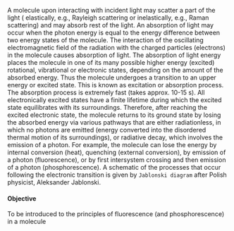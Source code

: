 A molecule upon interacting with incident light may scatter a part of the light ( elastically, e.g., Rayleigh scattering or inelastically, e.g., Raman scattering) and may absorb rest of the light. An absorption of light may occur when the photon energy is equal to the energy difference between two energy states of the molecule. The interaction of the oscillating electromagnetic field of the radiation with the charged particles (electrons) in the molecule causes absorption of light. The absorption of light energy places the molecule in one of its many possible higher energy (excited) rotational, vibrational or electronic states, depending on the amount of the absorbed energy. Thus the molecule undergoes a transition to an upper energy or excited state. This is known as excitation or absorption process. The absorption process is extremely fast (takes approx. 10-15 s). All electronically excited states have a finite lifetime during which the excited state equilibrates with its surroundings. Therefore, after reaching the excited electronic state, the molecule returns to its ground state by losing the absorbed energy via various pathways that are either radiationless, in which no photons are emitted (energy converted into the disordered thermal motion of its surroundings), or radiative decay, which involves the emission of a photon. For example, the molecule can lose the energy by internal conversion (heat), quenching (external conversion), by emission of a photon (fluorescence), or by first intersystem crossing and then emission of a photon (phosphorescence). A schematic of the processes that occur following the electronic transition is given by `Jablonski diagram` after Polish physicist, Aleksander Jablonski.


#### Objective

To be introduced to the principles of fluorescence (and phosphorescence) in a molecule 